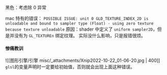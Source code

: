 黑色：考虑除 0 异常


mac 特有的错误：
`POSSIBLE ISSUE: unit 0 GLD_TEXTURE_INDEX_2D is unloadable and bound to sampler type (Float) - using zero texture because texture unloadable`
原因：shader 中定义了 `uniform sampler2D`，但是并没有为 `GL_TEXTUREn` 绑定纹理。
实际没什么影响，只是报错很烦。


#### 惨痛教训
![[图形引擎/引擎 misc/_attachments/Xnip2022-10-22_01-06-20.jpg | 400]]
`glsl`的变量声明时一定要给初始值，否则就会出现上面这种错误。

